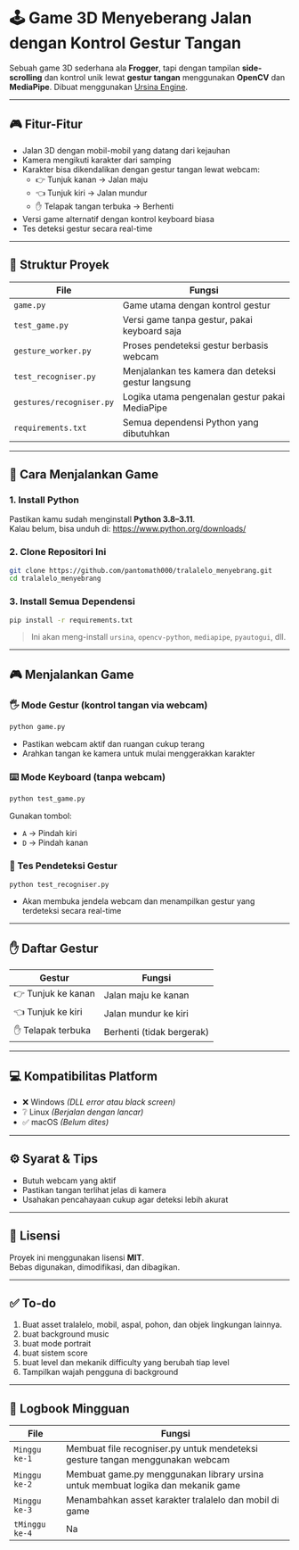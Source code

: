 
# 🕹️ Game 3D Menyeberang Jalan dengan Kontrol Gestur Tangan

Sebuah game 3D sederhana ala **Frogger**, tapi dengan tampilan **side-scrolling** dan kontrol unik lewat **gestur tangan** menggunakan **OpenCV** dan **MediaPipe**. Dibuat menggunakan [Ursina Engine](https://www.ursinaengine.org/).

---

## 🎮 Fitur-Fitur

- Jalan 3D dengan mobil-mobil yang datang dari kejauhan
- Kamera mengikuti karakter dari samping
- Karakter bisa dikendalikan dengan gestur tangan lewat webcam:
  - 👉 Tunjuk kanan → Jalan maju
  - 👈 Tunjuk kiri → Jalan mundur
  - ✋ Telapak tangan terbuka → Berhenti
- Versi game alternatif dengan kontrol keyboard biasa
- Tes deteksi gestur secara real-time

---

## 📁 Struktur Proyek

| File                   | Fungsi                                             |
|------------------------|----------------------------------------------------|
| `game.py`              | Game utama dengan kontrol gestur                  |
| `test_game.py`         | Versi game tanpa gestur, pakai keyboard saja      |
| `gesture_worker.py`    | Proses pendeteksi gestur berbasis webcam          |
| `test_recogniser.py`   | Menjalankan tes kamera dan deteksi gestur langsung|
| `gestures/recogniser.py` | Logika utama pengenalan gestur pakai MediaPipe  |
| `requirements.txt`     | Semua dependensi Python yang dibutuhkan           |

---

## 🚀 Cara Menjalankan Game

### 1. Install Python

Pastikan kamu sudah menginstall **Python 3.8–3.11**.  
Kalau belum, bisa unduh di: https://www.python.org/downloads/

### 2. Clone Repositori Ini

```bash
git clone https://github.com/pantomath000/tralalelo_menyebrang.git
cd tralalelo_menyebrang
```

### 3. Install Semua Dependensi

```bash
pip install -r requirements.txt
```

> Ini akan meng-install `ursina`, `opencv-python`, `mediapipe`, `pyautogui`, dll.

---

## 🎮 Menjalankan Game

### 🖐️ Mode Gestur (kontrol tangan via webcam)

```bash
python game.py
```

- Pastikan webcam aktif dan ruangan cukup terang
- Arahkan tangan ke kamera untuk mulai menggerakkan karakter

### ⌨️ Mode Keyboard (tanpa webcam)

```bash
python test_game.py
```

Gunakan tombol:
- `A` → Pindah kiri
- `D` → Pindah kanan

### 👀 Tes Pendeteksi Gestur

```bash
python test_recogniser.py
```

- Akan membuka jendela webcam dan menampilkan gestur yang terdeteksi secara real-time

---

## ✋ Daftar Gestur

| Gestur             | Fungsi                        |
|--------------------|-------------------------------|
| 👉 Tunjuk ke kanan | Jalan maju ke kanan           |
| 👈 Tunjuk ke kiri  | Jalan mundur ke kiri          |
| ✋ Telapak terbuka | Berhenti (tidak bergerak)     |

---

## 💻 Kompatibilitas Platform

- ❌ Windows *(DLL error atau black screen)*
- ❔ Linux *(Berjalan dengan lancar)*
- ✅ macOS *(Belum dites)*

---

## ⚙️ Syarat & Tips

- Butuh webcam yang aktif
- Pastikan tangan terlihat jelas di kamera
- Usahakan pencahayaan cukup agar deteksi lebih akurat

---

## 📄 Lisensi

Proyek ini menggunakan lisensi **MIT**.  
Bebas digunakan, dimodifikasi, dan dibagikan.

---

## ✅ To-do

1. Buat asset tralalelo, mobil, aspal, pohon, dan objek lingkungan lainnya.
2. buat background music
3. buat mode portrait
4. buat sistem score
5. buat level dan mekanik difficulty yang berubah tiap level
6. Tampilkan wajah pengguna di background

---

## 📅 Logbook Mingguan

| File                   | Fungsi                                                                                |
|------------------------|---------------------------------------------------------------------------------------|
| `Minggu ke-1`          | Membuat file recogniser.py untuk mendeteksi gesture tangan menggunakan webcam         |
| `Minggu ke-2`          | Membuat game.py menggunakan library ursina untuk membuat logika dan mekanik game      |
| `Minggu ke-3`          | Menambahkan asset karakter tralalelo dan mobil di game                                |
| `tMinggu ke-4`         | Na                                                                                    |
